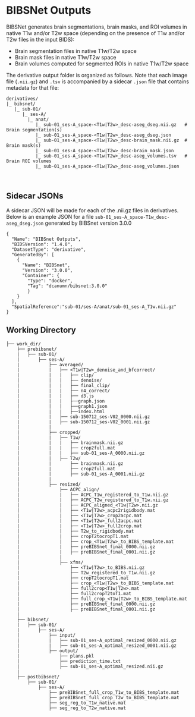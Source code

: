 # BIBSNet Outputs

BIBSNet generates brain segmentations, brain masks, and ROI volumes in native T1w and/or T2w space (depending on the presence of T1w and/or T2w files in the input BIDS):

- Brain segmentation files in native T1w/T2w space
- Brain mask files in native T1w/T2w space
- Brain volumes computed for segmented ROIs in native T1w/T2w space

The derivative output folder is organized as follows. Note that each image file (`.nii.gz`) and `.tsv` is accompanied by a sidecar `.json` file that contains metadata for that file:

```
derivatives/
|_ bibsnet/
   |_ sub-01/
      |_ ses-A/
        |_ anat/  
           |_ sub-01_ses-A_space-<T1w|T2w>_desc-aseg_dseg.nii.gz   # Brain segmentation(s)
           |_ sub-01_ses-A_space-<T1w|T2w>_desc-aseg_dseg.json
           |_ sub-01_ses-A_space-<T1w|T2w>_desc-brain_mask.nii.gz  # Brain mask(s)
           |_ sub-01_ses-A_space-<T1w|T2w>_desc-brain_mask.json
           |_ sub-01_ses-A_space-<T1w|T2w>_desc-aseg_volumes.tsv   # Brain ROI volumes
           |_ sub-01_ses-A_space-<T1w|T2w>_desc-aseg_volumes.json
```
<br />

## Sidecar JSONs
A sidecar JSON will be made for each of the .nii.gz files in derivatives.
Below is an example JSON for a file `sub-01_ses-A_space-T1w_desc-aseg_dseg.json` generated by BIBSnet version 3.0.0

```
{
  "Name": "BIBSnet Outputs",
  "BIDSVersion": "1.4.0",
  "DatasetType": "derivative",
  "GeneratedBy": [
    {
      "Name": "BIBSnet",
      "Version": "3.0.0",
      "Container": {
        "Type": "docker",
        "Tag": "dcanumn/bibsnet:3.0.0"
        }
    }
  ],
  "SpatialReference":"sub-01/ses-A/anat/sub-01_ses-A_T1w.nii.gz"
}
```

## Working Directory

```
├── work_dir/
    ├── prebibsnet/
    |   ├── sub-01/
    |       ├── ses-A/
    |           ├── averaged/
    |           |   ├── <T1w|T2w>_denoise_and_bfcorrect/
    |           |   |   ├── clip/
    |           |   |   ├── denoise/
    |           |   |   ├── final_clip/
    |           |   |   ├── n4_correct/
    |           |   |   ├── d3.js
    |           |   |   ├──graph.json
    |           |   |   ├──graph1.json
    |           |   |   ├──index.html
    |           |   ├── sub-150712_ses-V02_0000.nii.gz
    |           |   ├── sub-150712_ses-V02_0001.nii.gz
    |           |
    |           ├── cropped/
    |           |   ├── T1w/
    |           |   |   ├── brainmask.nii.gz
    |           |   |   ├── crop2full.mat
    |           |   |   ├── sub-01_ses-A_0000.nii.gz
    |           |   ├── T2w/
    |           |       ├── brainmask.nii.gz
    |           |       ├── crop2full.mat
    |           |       ├── sub-01_ses-A_0001.nii.gz
    |           |
    |           ├── resized/
    |               ├── ACPC_align/
    |               |   ├── ACPC_T1w_registered_to_T1w.nii.gz
    |               |   ├── ACPC_T2w_registered_to_T1w.nii.gz
    |               |   ├── ACPC_aligned_<T1w|T2w>.nii.gz
    |               |   ├── <T1w|T2w>_acpc2rigidbody.mat
    |               |   ├── <T1w|T2w>_crop2acpc.mat
    |               |   ├── <T1w|T2w>_full2acpc.mat
    |               |   ├── <T1w|T2w>_full2crop.mat
    |               |   ├── T2w_to_rigidbody.mat
    |               |   ├── cropT2tocropT1.mat
    |               |   ├── crop_<T1w|T2w>_to_BIBS_template.mat
    |               |   ├── preBIBSnet_final_0000.nii.gz
    |               |   ├── preBIBSnet_final_0001.nii.gz
    |               |
    |               ├── xfms/
    |                   ├── <T1w|T2w>_to_BIBS.nii.gz
    |                   ├── T2w_registered_to_T1w.nii.gz
    |                   ├── cropT2tocropT1.mat
    |                   ├── crop_<T1w|T2w>_to_BIBS_template.mat
    |                   ├── full2crop<T1w|T2w>.mat
    |                   ├── full2cropT2toT1.mat
    |                   ├── full_crop_<T1w|T2w>_to_BIBS_template.mat
    |                   ├── preBIBSnet_final_0000.nii.gz
    |                   ├── preBIBSnet_final_0001.nii.gz
    |
    ├── bibsnet/
    |   ├── sub-01/
    |       ├── ses-A/
    |           ├── input/
    |           |   ├── sub-01_ses-A_optimal_resized_0000.nii.gz
    |           |   ├── sub-01_ses-A_optimal_resized_0001.nii.gz
    |           ├── output/
    |               ├── plans.pkl
    |               ├── prediction_time.txt
    |               ├── sub-01_ses-A_optimal_resized.nii.gz
    |
    ├── postbibsnet/
        ├── sub-01/
            ├── ses-A/
                ├── preBIBSnet_full_crop_T1w_to_BIBS_template.mat
                ├── preBIBSnet_full_crop_T2w_to_BIBS_template.mat
                ├── seg_reg_to_T1w_native.mat
                ├── seg_reg_to_T2w_native.mat
```
